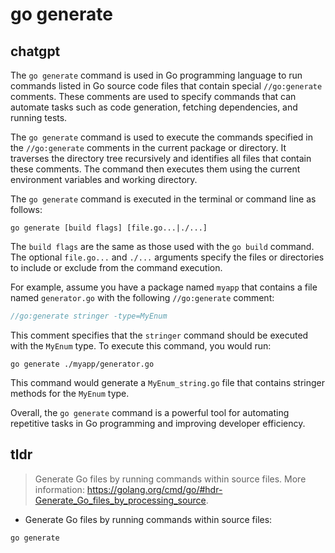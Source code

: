 # go generate 
## chatgpt 
The `go generate` command is used in Go programming language to run commands listed in Go source code files that contain special `//go:generate` comments. These comments are used to specify commands that can automate tasks such as code generation, fetching dependencies, and running tests.

The `go generate` command is used to execute the commands specified in the `//go:generate` comments in the current package or directory. It traverses the directory tree recursively and identifies all files that contain these comments. The command then executes them using the current environment variables and working directory.

The `go generate` command is executed in the terminal or command line as follows: 

```
go generate [build flags] [file.go...|./...]
```

The `build flags` are the same as those used with the `go build` command. The optional `file.go...` and `./...` arguments specify the files or directories to include or exclude from the command execution.

For example, assume you have a package named `myapp` that contains a file named `generator.go` with the following `//go:generate` comment:

```go
//go:generate stringer -type=MyEnum
```

This comment specifies that the `stringer` command should be executed with the `MyEnum` type. To execute this command, you would run:

```
go generate ./myapp/generator.go
```

This command would generate a `MyEnum_string.go` file that contains stringer methods for the `MyEnum` type.

Overall, the `go generate` command is a powerful tool for automating repetitive tasks in Go programming and improving developer efficiency. 

## tldr 
 
> Generate Go files by running commands within source files.
> More information: <https://golang.org/cmd/go/#hdr-Generate_Go_files_by_processing_source>.

- Generate Go files by running commands within source files:

`go generate`
